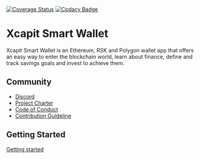 [![Coverage Status](https://coveralls.io/repos/gitlab/xcapit-foss/app/badge.svg?branch=develop)](https://coveralls.io/gitlab/xcapit-foss/app?branch=develop)
[![Codacy Badge](https://app.codacy.com/project/badge/Grade/e37e8361fef04cb0af42e95ec0fce366)](https://www.codacy.com/gl/xcapit-foss/app/dashboard?utm_source=gitlab.com&amp;utm_medium=referral&amp;utm_content=xcapit-foss/app&amp;utm_campaign=Badge_Grade)

# Xcapit Smart Wallet

Xcapit Smart Wallet is an Ethereum, RSK and Polygon wallet app that offers an easy way to enter the blockchain world, learn about finance, define and track savings goals and invest to achieve them.

## Community

- [Discord](https://discord.gg/AnGXcZ8P)
- [Project Charter](https://xcapit-foss.gitlab.io/documentation/docs/project_charter)
- [Code of Conduct](https://xcapit-foss.gitlab.io/documentation/docs/CODE_OF_CONDUCT)
- [Contribution Guideline](https://xcapit-foss.gitlab.io/documentation/docs/contribution_guidelines)

## Getting Started

[Getting started](https://xcapit-foss.gitlab.io/documentation/docs/app-wallet/getting_started/)
